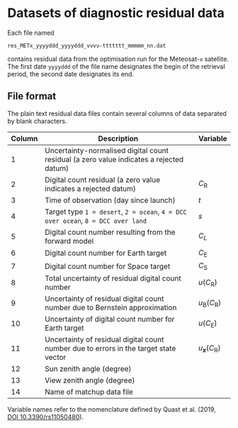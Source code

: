 # Datasets of diagnostic residual data

Each file named

    res_METx_yyyyddd_yyyyddd_vvvv-ttttttt_mmmmm_nn.dat
    
contains residual data from the optimisation run for the Meteosat-`x` satellite. The first date `yyyyddd` of the file name designates the begin of the retrieval period, the second date designates its end.

## File format

The plain text residual data files contain several columns of data separated by blank characters. 

| Column | Description                                                                             | Variable                               |
|--------|-----------------------------------------------------------------------------------------|----------------------------------------|
| 1      | Uncertainty-normalised digital count residual (a zero value indicates a rejected datum) |                                        |
| 2      | Digital count residual (a zero value indicates a rejected datum)                        | *C*<sub>R</sub>                        |
| 3      | Time of observation (day since launch)                                                  | *t*                                    |
| 4      | Target type `1 = desert`, `2 = ocean`, `4 = DCC over ocean`, `8 = DCC over land`        | *s*                                    |
| 5      | Digital count number resulting from the forward model                                   | *C*<sub>*L*</sub>                      |
| 6      | Digital count number for Earth target                                                   | *C*<sub>E</sub>                        |
| 7      | Digital count number for Space target                                                   | *C*<sub>S</sub>                        |
| 8      | Total uncertainty of residual digital count number                                      | *u*(*C*<sub>R</sub>)                   |
| 9      | Uncertainty of residual digital count number due to Bernstein approximation             | *u*<sub>B</sub>(*C*<sub>R</sub>)       |
| 10     | Uncertainty of digital count number for Earth target                                    | *u*(*C*<sub>E</sub>)                   |
| 11     | Uncertainty of residual digital count number due to errors in the target state vector   | *u*<sub>***x***</sub>(*C*<sub>R</sub>) |
| 12     | Sun zenith angle (degree)                                                               |                                        |
| 13     | View zenith angle (degree)                                                              |                                        |
| 14     | Name of matchup data file                                                               |                                        |

Variable names refer to the nomenclature defined by Quast et al. (2019, [DOI 10.3390/rs11050480](https://doi.org/10.3390/rs11050480)).
